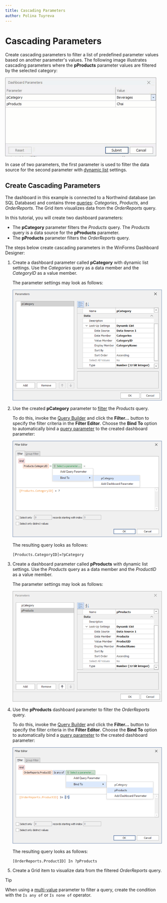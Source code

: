 ```yaml
---
title: Cascading Parameters
author: Polina Tuyreva
---
```

# Cascading Parameters

Create cascading parameters to filter a list of predefined parameter values based on another parameter's values. The following image illustrates cascading parameters where the **pProducts** parameter values are filtered by the selected category:

![Dashboard for WinForms - Cascading Parameters](../../../../images/cascading-parameters-winforms.gif)

In case of two parameters, the first parameter is used to filter the data source for the second parameter with [dynamic list](creating-parameters.md#dynamic-list) settings.

## Create Cascading Parameters

The dashboard in this example is connected to a Northwind database (an SQL Database) and contains three [queries](../../work-with-data/manage-sql-queries.md): *Categories*, *Products*, and *OrderReports*. The Grid item visualizes data from the *OrderReports* query.

In this tutorial, you will create two dashboard parameters: 
* The **pCategory** parameter filters the *Products* query. The *Products* query is a data source for the **pProducts** parameter. 
* The **pProducts** parameter filters the *OrderReports* query.  

The steps below create cascading parameters in the WinForms Dashboard Designer:

1. Create a dashboard parameter called **pCategory** with dynamic list settings. Use the *Categories* query as a data member and the *CategoryID* as a value member. 

    The parameter settings may look as follows:

    ![Dashboard for WinForms - Create Dashboard Parameter](../../../../images/category-parameter-cascading.png)

2. Use the created **pCategory** parameter to [filter](../../work-with-data/filter-queries.md) the *Products* query. 
   
   To do this, invoke the [Query Builder](../../work-with-data/using-the-query-builder.md) and click the **Filter...** button to specify the filter criteria in the **Filter Editor**. Choose the **Bind To** option to automatically bind a [query parameter](../../work-with-data/pass-query-parameters.md) to the created dashboard parameter:

    ![Dashboard for WinForms - Filter Query](../../../../images/category-parameter-filter-cascading.png)

    The resulting query looks as follows: 

    ```
    [Products.CategoryID]=?pCategory
    ```

3. Create a dashboard parameter called **pProducts** with dynamic list settings. Use the *Products* query as a data member and the *ProductID* as a value member.

    The parameter settings may look as follows:

    ![Dashboard for WinForms - Create Dashboard Parameter](../../../../images/products-parameter-cascading.png)
    

4. Use the **pProducts** dashboard parameter to filter the *OrderReports* query.

    To do this, invoke the [Query Builder](../../work-with-data/using-the-query-builder.md) and click the **Filter...** button to specify the filter criteria in the **Filter Editor**. Choose the **Bind To** option to automatically bind a [query parameter](../../work-with-data/pass-query-parameters.md) to the created dashboard parameter:

    ![Dashboard for WinForms - Filter Queries](../../../../images/products-parameter-filter-cascading.png)

    The resulting query looks as follows: 
    
    ```
    [OrderReports.ProductID] In ?pProducts
    ```

5. Create a Grid item to visualize data from the filtered *OrderReports* query.

>[!TIP]
>When using a [multi-value](creating-parameters.md#allow-multiselect) parameter to filter a query, create the condition with the `Is any of` or `Is none of` operator. 
